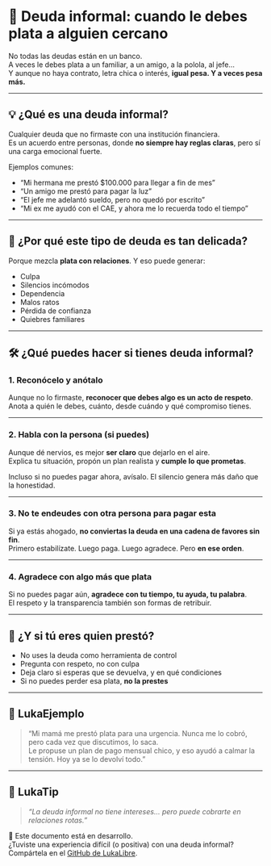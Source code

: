# 🤝 Deuda informal: cuando le debes plata a alguien cercano

No todas las deudas están en un banco.  
A veces le debes plata a un familiar, a un amigo, a la polola, al jefe…  
Y aunque no haya contrato, letra chica o interés, **igual pesa. Y a veces pesa más.**

---

## 💡 ¿Qué es una deuda informal?

Cualquier deuda que no firmaste con una institución financiera.  
Es un acuerdo entre personas, donde **no siempre hay reglas claras**, pero sí una carga emocional fuerte.

Ejemplos comunes:
- “Mi hermana me prestó $100.000 para llegar a fin de mes”
- “Un amigo me prestó para pagar la luz”
- “El jefe me adelantó sueldo, pero no quedó por escrito”
- “Mi ex me ayudó con el CAE, y ahora me lo recuerda todo el tiempo”

---

## 🧨 ¿Por qué este tipo de deuda es tan delicada?

Porque mezcla **plata con relaciones**. Y eso puede generar:

- Culpa
- Silencios incómodos
- Dependencia
- Malos ratos
- Pérdida de confianza
- Quiebres familiares

---

## 🛠️ ¿Qué puedes hacer si tienes deuda informal?

### 1. Reconócelo y anótalo

Aunque no lo firmaste, **reconocer que debes algo es un acto de respeto**.  
Anota a quién le debes, cuánto, desde cuándo y qué compromiso tienes.

---

### 2. Habla con la persona (si puedes)

Aunque dé nervios, es mejor **ser claro** que dejarlo en el aire.  
Explica tu situación, propón un plan realista y **cumple lo que prometas**.

Incluso si no puedes pagar ahora, avísalo. El silencio genera más daño que la honestidad.

---

### 3. No te endeudes con otra persona para pagar esta

Si ya estás ahogado, **no conviertas la deuda en una cadena de favores sin fin**.  
Primero estabilízate. Luego paga. Luego agradece. Pero **en ese orden**.

---

### 4. Agradece con algo más que plata

Si no puedes pagar aún, **agradece con tu tiempo, tu ayuda, tu palabra**.  
El respeto y la transparencia también son formas de retribuir.

---

## 🧠 ¿Y si tú eres quien prestó?

- No uses la deuda como herramienta de control
- Pregunta con respeto, no con culpa
- Deja claro si esperas que se devuelva, y en qué condiciones
- Si no puedes perder esa plata, **no la prestes**

---

## 💬 LukaEjemplo

> “Mi mamá me prestó plata para una urgencia. Nunca me lo cobró, pero cada vez que discutimos, lo saca.  
> Le propuse un plan de pago mensual chico, y eso ayudó a calmar la tensión. Hoy ya se lo devolví todo.”

---

## 🧠 LukaTip

> *“La deuda informal no tiene intereses… pero puede cobrarte en relaciones rotas.”*

📌 Este documento está en desarrollo.  
¿Tuviste una experiencia difícil (o positiva) con una deuda informal? Compártela en el [GitHub de LukaLibre](https://github.com/tuusuario/lukalibre).
